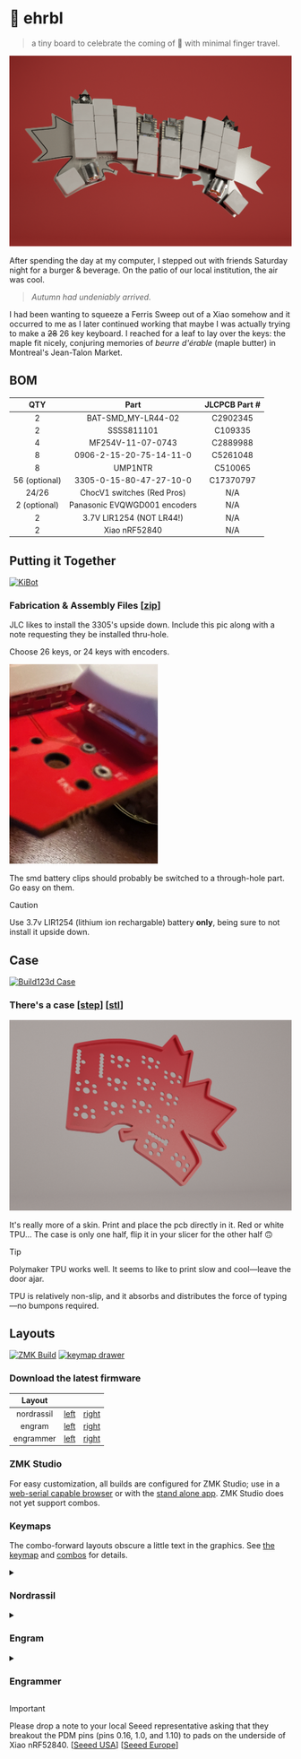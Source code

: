 # 🍁 ehrbl

> a tiny board to celebrate the coming of 🍂 with minimal finger travel.

![populated board](.images/render.png)

After spending the day at my computer, I stepped out with friends Saturday night
for a burger & beverage. On the patio of our local institution, the air was
cool.

> _Autumn had undeniably arrived._

I had been wanting to squeeze a Ferris Sweep out of a Xiao somehow and it
occurred to me as I later continued working that maybe I was actually trying to
make a ~~28~~ 26 key keyboard. I reached for a leaf to lay over the keys: the
maple fit nicely, conjuring memories of _beurre d'érable_ (maple butter) in
Montreal's Jean-Talon Market.

## BOM

|      QTY      |             Part             | JLCPCB Part # |
| :-----------: | :--------------------------: | :-----------: |
|       2       |      BAT-SMD_MY-LR44-02      |   C2902345    |
|       2       |          SSSS811101          |    C109335    |
|       4       |      MF254V-11-07-0743       |   C2889988    |
|       8       |   0906-2-15-20-75-14-11-0    |   C5261048    |
|       8       |           UMP1NTR            |    C510065    |
| 56 (optional) |   3305-0-15-80-47-27-10-0    |   C17370797   |
|     24/26     |  ChocV1 switches (Red Pros)  |      N/A      |
| 2 (optional)  | Panasonic EVQWGD001 encoders |      N/A      |
|       2       |   3.7V LIR1254 (NOT LR44!)   |      N/A      |
|       2       |        Xiao nRF52840         |      N/A      |

## Putting it Together

[![KiBot](https://github.com/willpuckett/ehrbl/actions/workflows/kibot.yml/badge.svg)](https://github.com/willpuckett/ehrbl/actions/workflows/kibot.yml)

### Fabrication & Assembly Files [[zip](https://github.com/willpuckett/ehrbl/releases/latest/download/jlcpcb.zip)]

JLC likes to install the 3305's upside down. Include this pic along with a note
requesting they be installed thru-hole. 

Choose 26 keys, or 24 keys with encoders. 

![3305](.images/3305-installation.png)

The smd battery clips should probably be switched to a through-hole part. Go
easy on them.

> [!CAUTION]
> Use 3.7v LIR1254 (lithium ion rechargable) battery **only**, being sure to not
> install it upside down.

## Case

[![Build123d Case](https://github.com/willpuckett/ehrbl/actions/workflows/case.yml/badge.svg)](https://github.com/willpuckett/ehrbl/actions/workflows/case.yml)

### There's a case [[step](https://github.com/willpuckett/ehrbl/releases/latest/download/case.step)] [[stl](https://github.com/willpuckett/ehrbl/releases/latest/download/case.step)]

![case](.images/case.png)

It's really more of a skin. Print and place the pcb directly in it. Red or white
TPU... The case is only one half, flip it in your slicer for the other half 🙃

> [!TIP]
> Polymaker TPU works well. It seems to like to print slow and cool—leave the
> door ajar.

TPU is relatively non-slip, and it absorbs and distributes the force of typing
—no bumpons required.

## Layouts

[![ZMK Build](https://github.com/willpuckett/ehrbl/actions/workflows/zmk.yml/badge.svg)](https://github.com/willpuckett/ehrbl/actions/workflows/zmk.yml)
[![keymap drawer](https://github.com/willpuckett/ehrbl/actions/workflows/keymap.yml/badge.svg)](https://github.com/willpuckett/ehrbl/actions/workflows/keymap.yml)

### Download the latest firmware

|   Layout   |                                                                                                |                                                                                                  |
| :--------: | :--------------------------------------------------------------------------------------------: | :----------------------------------------------------------------------------------------------: |
| nordrassil |   [left](https://github.com/willpuckett/ehrbl/releases/latest/download/nordrassil_left.uf2)    |   [right](https://github.com/willpuckett/ehrbl/releases/latest/download/nordrassil_right.uf2)    |
|   engram   |  [left](https://github.com/willpuckett/ehrbl/releases/latest/download/ehrbl_engram_left.uf2)   |  [right](https://github.com/willpuckett/ehrbl/releases/latest/download/ehrbl_engram_right.uf2)   |
| engrammer  | [left](https://github.com/willpuckett/ehrbl/releases/latest/download/ehrbl_engrammer_left.uf2) | [right](https://github.com/willpuckett/ehrbl/releases/latest/download/ehrbl_engrammer_right.uf2) |

### ZMK Studio

For easy customization, all builds are configured for ZMK Studio; use in a
[web-serial capable browser](https://zmk.studio) or with the
[stand alone app](https://github.com/zmkfirmware/zmk-studio/releases/latest).
ZMK Studio does not yet support combos.

### Keymaps

The combo-forward layouts obscure a little text in the graphics. See
[the keymap](/config/boards/shields/ehrbl/ehrbl.keymap) and
[combos](/config/boards/shields/ehrbl/combos.dtsi) for details.

<details>
<summary>

### Nordrassil

</summary>

![Nordrassil](.images/keymap_nordrassil.svg)

</details>

<details>
<summary>

### Engram

</summary>

![Engram](.images/keymap_engram.svg)

</details>

<details>
<summary>

### Engrammer

</summary>

![Engrammer](.images/keymap_engrammer.svg)

</details>

> [!IMPORTANT]
> Please drop a note to your local Seeed representative asking that they
> breakout the PDM pins (pins 0.16, 1.0, and 1.10) to pads on the underside of
> Xiao nRF52840. [[Seeed USA](mailto:seeed_us@seeed.cc)]
> [[Seeed Europe](mailto:seeed_emea@seeed.cc)]
